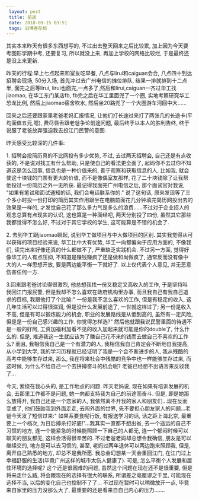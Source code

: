 ```yaml
---
 layout: post
 title: 前途
 date: 2018-09-15 03:51
 tags: 旧博客存档
---
```

其实本来昨天有很多东西想写的, 不过出去整天回来之后比较累, 加上因为今天要考图形学期中考, 还要复习, 所以就没上来, 再加上学校的网络比较烂,
于是最终还是没上来更新.



昨天的行程:早上七点起来和室友吃早餐, 八点与lirui和caiguan会合, 八点四十到达招聘会现场, 50分入场, 首先冲过去广州电信的摊位排队,
结果一排就排到十二点半, 面完之后等lirui, lirui也面完,一点多了,然后和lirui,caiguan一齐过华工找jiaomao,
在华工东门某店fb, fb完之后在华工里面兜了一个圈, 实地考察研究华工恐龙比例, 然后上jiaomao宿舍吹水,
然后坐20路兜了一个大圈游车河回中大......



回来之后还要跟家里老爸老妈汇报情况, 让他们打长途过来打了两张几的长途卡(平均面值五元,嗯), 费尽唇舌跟老爸争论前途问题, 最后终于以本人的胜利告终,
终于说服了老爸放弃强迫我去投江门民警的意图.



昨天感受比较深的几件事:

1\. 招聘会投简历真的不比网投有多少优势, 不过, 去过两天招聘会, 自己还是有点收获的, 不是说对找工有什么帮助, 只是使自己的看法更全面了,
起码你不去过你不知道这是怎么回事, 信息也是一种价值来的, 善于观察和获取信息的人, 比如我, 就会使这十块钱的门票有更大的价值, 而不是像偶室友那样,
花了二十块钱除了让我帮他投过一份简历之外一无所获. 最记得我面完广州电信之后, 那个面试官对我说, "如果有笔试和面试通知的话, 我们会电话联系你的."
说了这句话, 原来发现等了三个多小时投一份打印的简历其实作用跟坐在电脑前面花几分钟填完简历网投出去的效果是一样的,
才发觉自己花了那么多力气是多么的浪费......不过对于企业招人的观念总算有点现实的认识, 这也算是一种面经吧, 两天分别投了四份,
虽然其它那些我都觉得不怎么好, 不过对于其它学校的学生, 这可能算是不错的机会了.

2\. 去到华工跟jiaomao聊起, 说到华工做项目与中大做项目的区别. 其实我觉得从可以获得的项目经验来说, 华工比中大有优势,
华工一向都偏向于应用方面的, 不像我们, 读完出来好像还真的什么都做不了, 严重缺乏实践机会. 不过另一方面, 觉得好像华工的人有点压抑,
不知道是赚钱赚疯了还是做和尚做疯了, 通常反而没有像中大的人一样思想开放, 要是两边能平衡一下就好了. 以上仅代表个人意见, 并无恶意伤害任何一方.

3.回来跟老爸讨论得很激烈, 他总想我找一份又稳定又高收入的工作, 于是坚持叫我回江门报民警, 但是我却不怎么喜欢在政府机构里办事,
而且我自己有我自己追求的目标, 我跟他打了个比喻:" 一份是我不怎么喜欢的工作, 但是有稳定的收入, 这几年生活可以过得很滋润, 但是没什么发展前途了,
一世就这样过了; 另一份是收入不高, 但是有可以锻炼能力的机会, 职业的发展路线是从低到高的, 虽然有一定风险, 但是是一份自己感兴趣的工作.
你觉得怎样选?" 然后他就跟我说民警里面的待遇不是一般的好阿, 工资加福利加看不见的收入加起来就可能是你的double了, 什么什么的. 但是,
难道我这一生就应该为了赚自己花不来的钱而去做自己不喜欢的工作么? 而且, 我相信我自己是一个有潜力的人, 我相信我自己肯定会不断地自我提高, 从小学到大学,
我的学习历程就已经证明了我是一个会不断进步的人, 我从残酷的高考中能够生存过来, 那么, 我在将来社会中残酷的竞争中也一样能够生存过来, 而这时候,
为什么不给自己一个去拼搏奋斗的机会呢? 老爸已经想不出语言来反驳我了...



今天, 萦绕在我心头的, 是工作地点的问题. 昨天老妈说, 现在如果有培训发展的机会, 去那里工作都不是问题, 她一向都支持我为自己的前途而奋斗. 但是,
即是她那么放得开, 我自己还是一个恋家的人, 我依然离不开我的家人和朋友们...现在反而变成了, 他们鼓励我到外面走走, 去闯外面的世界,
先不要担心朋友家人的问题...老爸今天发了短信过来:" 如果系要食呢行饭, 有报送学习的话, 话之距上海北京, 最重要上一个档次,
为日后搏杀打好底!"...我其实一直都不想出省, 去一个遥远的自己不习惯的地方, 连一个能紧急的时候能照顾一下自己的人都无,
连一个郁闷时候可以聊天的朋友都无, 这样会活得很辛苦的. 不过老爸老妈却总想令我确信, 朋友是可以继续交的, 地方是可以去习惯的, 甚至,
老妈过两年退休可以两边跑来照顾我, 但是, 离开自己熟悉的地方, 却总不是我所愿. 我总会幻想某一天会重回江门,
在江门过上幸福舒服的生活(毕竟广州这样的城市太伤人健康了). 可是, 怎么平衡个人发展和居住环境的选择呢? 这个还是很困难的问题,
虽然这个问题在现在还不是很重要, 但是将来走什么路, 将会跟现在的选择有很大的联系, 所谓差之毫厘谬之千里, 可能现在选择不当,
以后的变化自己也控制不了了... 不过现在暂时可以稍微放开一点, 毕竟来自家里的压力没那么大了, 最重要的还是看来自自己内心的压力.......



